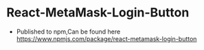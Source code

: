 # React-MetaMask-Login-Button
- Published to npm,Can be found here  https://www.npmjs.com/package/react-metamask-login-button
